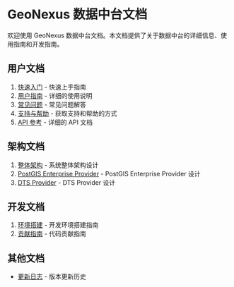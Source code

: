 # GeoNexus 数据中台文档

欢迎使用 GeoNexus 数据中台文档。本文档提供了关于数据中台的详细信息、使用指南和开发指南。

## 用户文档

1. [快速入门](./01_quick_start.md) - 快速上手指南
2. [用户指南](./02_user_guide.md) - 详细的使用说明
3. [常见问题](./03_faq.md) - 常见问题解答
4. [支持与帮助](./04_support.md) - 获取支持和帮助的方式
5. [API 参考](./05_api_reference.md) - 详细的 API 文档

## 架构文档

1. [整体架构](./architecture/01_overall_architecture.md) - 系统整体架构设计
2. [PostGIS Enterprise Provider](./architecture/02_provider_postgis_enterprise.md) - PostGIS Enterprise Provider 设计
3. [DTS Provider](./architecture/03_provider_dts.md) - DTS Provider 设计

## 开发文档

1. [环境搭建](./development/01_setup_guide.md) - 开发环境搭建指南
2. [贡献指南](./development/02_contribution_guide.md) - 代码贡献指南

## 其他文档

- [更新日志](./changelog.md) - 版本更新历史